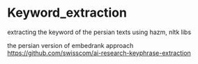 # Keyword_extraction
extracting the keyword of the persian texts 
using hazm, nltk libs

the persian version of embedrank approach https://github.com/swisscom/ai-research-keyphrase-extraction 


